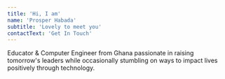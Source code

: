 ```yaml
---
title: 'Hi, I am'
name: 'Prosper Habada'
subtitle: 'Lovely to meet you'
contactText: 'Get In Touch'
---
```


Educator & Computer Engineer from Ghana passionate in raising tomorrow's leaders while occasionally stumbling on ways to impact lives positively through technology.
